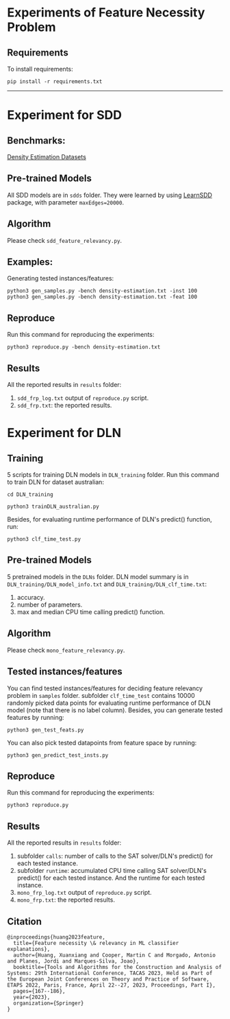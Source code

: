 # Experiments of Feature Necessity Problem 
## Requirements

To install requirements:

```setup
pip install -r requirements.txt
```
---
# Experiment for SDD

## Benchmarks:
[Density Estimation Datasets](https://github.com/UCLA-StarAI/Density-Estimation-Datasets)

## Pre-trained Models

All SDD models are in `sdds` folder. 
They were learned by using [LearnSDD](https://github.com/ML-KULeuven/LearnSDD) package, 
with parameter `maxEdges=20000`.

## Algorithm

Please check `sdd_feature_relevancy.py`.

## Examples:
Generating tested instances/features:
```
python3 gen_samples.py -bench density-estimation.txt -inst 100
python3 gen_samples.py -bench density-estimation.txt -feat 100
```

## Reproduce
Run this command for reproducing the experiments:
```
python3 reproduce.py -bench density-estimation.txt
```

## Results
All the reported results in `results` folder:
1. `sdd_frp_log.txt` output of `reproduce.py` script.
2. `sdd_frp.txt`: the reported results.

# Experiment for DLN

## Training

5 scripts for training DLN models in `DLN_training` folder.
Run this command to train DLN for dataset australian:

```
cd DLN_training

python3 trainDLN_australian.py
```
Besides, for evaluating runtime performance of DLN's predict()
function, run:
```
python3 clf_time_test.py
```

## Pre-trained Models

5 pretrained models in the `DLNs` folder.
DLN model summary is in `DLN_training/DLN_model_info.txt`
and `DLN_training/DLN_clf_time.txt`:
1. accuracy.
2. number of parameters.
3. max and median CPU time calling predict() function.
 
## Algorithm

Please check `mono_feature_relevancy.py`.

## Tested instances/features

You can find tested instances/features for deciding feature relevancy problem
in `samples` folder.
subfolder `clf_time_test` contains 10000 randomly picked data points
for evaluating runtime performance of DLN model (note that there is no label column).
Besides, you can generate tested features by running:

```
python3 gen_test_feats.py
```
You can also pick tested datapoints from feature space by running:
```
python3 gen_predict_test_insts.py
```

## Reproduce

Run this command for reproducing the experiments:
```
python3 reproduce.py
```

## Results
All the reported results in `results` folder:
1. subfolder `calls`: number of calls to the SAT solver/DLN's predict() for each tested instance. 
2. subfolder `runtime`: accumulated CPU time calling SAT solver/DLN's predict() for each tested instance. And the runtime for each tested instance.
3. `mono_frp_log.txt` output of `reproduce.py` script.
4. `mono_frp.txt`: the reported results.

## Citation
```
@inproceedings{huang2023feature,
  title={Feature necessity \& relevancy in ML classifier explanations},
  author={Huang, Xuanxiang and Cooper, Martin C and Morgado, Antonio and Planes, Jordi and Marques-Silva, Joao},
  booktitle={Tools and Algorithms for the Construction and Analysis of Systems: 29th International Conference, TACAS 2023, Held as Part of the European Joint Conferences on Theory and Practice of Software, ETAPS 2022, Paris, France, April 22--27, 2023, Proceedings, Part I},
  pages={167--186},
  year={2023},
  organization={Springer}
}
```
